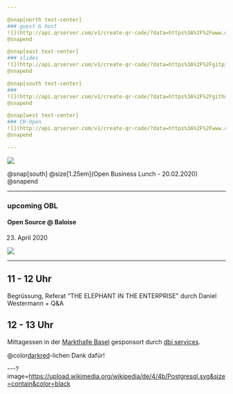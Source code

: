 ```yaml
---

@snap[north text-center]
### guest & host
![](http://api.qrserver.com/v1/create-qr-code/?data=https%3A%2F%2Fwww.dbi-services.com&size=250x250&ecc=L)
@snapend

@snap[east text-center]
### slides
![](http://api.qrserver.com/v1/create-qr-code/?data=https%3A%2F%2Fgitpitch.com%2Fbaloise%2Fopen-source%2Fmaster%3Fp%3Ddocs%2Fslides%2Fch-open-obl&size=250x250&ecc=L)
@snapend

@snap[south text-center]
### 
![](http://api.qrserver.com/v1/create-qr-code/?data=https%3A%2F%2Fgithub.com%2Fbaloise&size=250x250&ecc=L)
@snapend

@snap[west text-center]
### CH-Open
![](http://api.qrserver.com/v1/create-qr-code/?data=https%3A%2F%2Fwww.ch-open.ch%2Fch-open-business-events%2Fch-open-business-lunch%2Fthe-elephant-in-the-enterprise%2F&size=250x250&ecc=L)
@snapend

---
```


![](https://www.ch-open.ch/wp-content/uploads/2019/04/logo_chopen_web_big-1.png)

@snap[south]
@size[1.25em](Open Business Lunch - 20.02.2020)
@snapend

---
### upcoming OBL

#### Open Source @ Baloise
23. April 2020 

![](http://api.qrserver.com/v1/create-qr-code/?color=000000&bgcolor=FFFFFF&data=https%3A%2F%2Fwww.ch-open.ch%2Fch-open-business-events%2Fch-open-business-lunch%2F&qzone=1&margin=0&size=300x300&ecc=L)

---

## 11 - 12 Uhr
Begrüssung, Referat "THE ELEPHANT IN THE ENTERPRISE" durch Daniel Westermann + Q&A

## 12 - 13 Uhr
Mittagessen in der [Markthalle Basel](https://www.altemarkthalle.ch/) gesponsort durch [dbi services](https://www.dbi-services.com).

@color[darkred](♥)-lichen Dank dafür!

---?image=https://upload.wikimedia.org/wikipedia/de/4/4b/Postgresql.svg&size=contain&color=black
